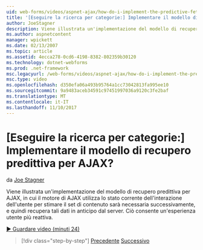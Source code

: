 ```yaml
---
uid: web-forms/videos/aspnet-ajax/how-do-i-implement-the-predictive-fetch-pattern-for-ajax
title: '[Eseguire la ricerca per categorie:] Implementare il modello di recupero predittiva per AJAX? | Microsoft Docs'
author: JoeStagner
description: Viene illustrata un'implementazione del modello di recupero predittiva per AJAX, in cui il motore di AJAX Usa lo stato corrente dell'interazione dell'utente per stimare CO...
ms.author: aspnetcontent
manager: wpickett
ms.date: 02/13/2007
ms.topic: article
ms.assetid: 4ecca278-0cd6-4198-8382-802359b30120
ms.technology: dotnet-webforms
ms.prod: .net-framework
msc.legacyurl: /web-forms/videos/aspnet-ajax/how-do-i-implement-the-predictive-fetch-pattern-for-ajax
msc.type: video
ms.openlocfilehash: d350efa06a493b95764a1cc73042813fa995ee10
ms.sourcegitcommit: 9a9483aceb34591c97451997036a9120c3fe2baf
ms.translationtype: MT
ms.contentlocale: it-IT
ms.lasthandoff: 11/10/2017
---
```

<a name="how-do-i-implement-the-predictive-fetch-pattern-for-ajax"></a>[Eseguire la ricerca per categorie:] Implementare il modello di recupero predittiva per AJAX?
====================
da [Joe Stagner](https://github.com/JoeStagner)

Viene illustrata un'implementazione del modello di recupero predittiva per AJAX, in cui il motore di AJAX utilizza lo stato corrente dell'interazione dell'utente per stimare il set di contenuto sarà necessaria successivamente, e quindi recupera tali dati in anticipo dal server. Ciò consente un'esperienza utente più reattiva.

[&#9654; Guardare video (minuti 24)](https://channel9.msdn.com/Blogs/ASP-NET-Site-Videos/how-do-i-implement-the-predictive-fetch-pattern-for-ajax)

>[!div class="step-by-step"]
[Precedente](how-do-i-use-the-aspnet-ajax-timer-control.md)
[Successivo](how-do-i-implement-the-ajax-paging-pattern.md)
